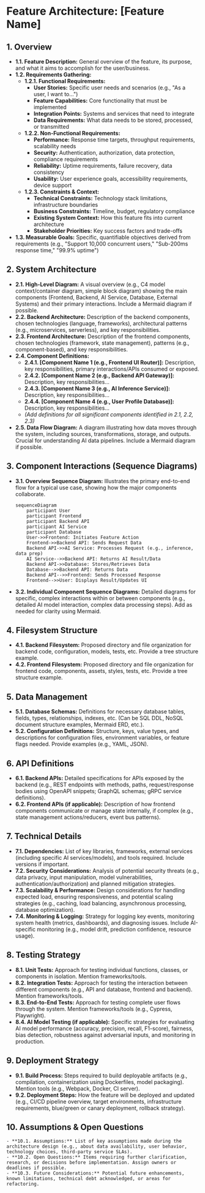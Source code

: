 # Feature Architecture: [Feature Name]

## 1. Overview
   - **1.1. Feature Description:** General overview of the feature, its purpose, and what it aims to accomplish for the user/business.
   - **1.2. Requirements Gathering:**
      - **1.2.1. Functional Requirements:**
         - **User Stories:** Specific user needs and scenarios (e.g., "As a user, I want to...")
         - **Feature Capabilities:** Core functionality that must be implemented
         - **Integration Points:** Systems and services that need to integrate
         - **Data Requirements:** What data needs to be stored, processed, or transmitted
      - **1.2.2. Non-Functional Requirements:**
         - **Performance:** Response time targets, throughput requirements, scalability needs
         - **Security:** Authentication, authorization, data protection, compliance requirements
         - **Reliability:** Uptime requirements, failure recovery, data consistency
         - **Usability:** User experience goals, accessibility requirements, device support
      - **1.2.3. Constraints & Context:**
         - **Technical Constraints:** Technology stack limitations, infrastructure boundaries
         - **Business Constraints:** Timeline, budget, regulatory compliance
         - **Existing System Context:** How this feature fits into current architecture
         - **Stakeholder Priorities:** Key success factors and trade-offs
   - **1.3. Measurable Goals:** Specific, quantifiable objectives derived from requirements (e.g., "Support 10,000 concurrent users," "Sub-200ms response time," "99.9% uptime")

## 2. System Architecture
   - **2.1. High-Level Diagram:** A visual overview (e.g., C4 model context/container diagram, simple block diagram) showing the main components (Frontend, Backend, AI Service, Database, External Systems) and their primary interactions. Include a Mermaid diagram if possible.
   - **2.2. Backend Architecture:** Description of the backend components, chosen technologies (language, frameworks), architectural patterns (e.g., microservices, serverless), and key responsibilities.
   - **2.3. Frontend Architecture:** Description of the frontend components, chosen technologies (framework, state management), patterns (e.g., component-based), and key responsibilities.
   - **2.4. Component Definitions:**
      - **2.4.1. [Component Name 1 (e.g., Frontend UI Router)]:** Description, key responsibilities, primary interactions/APIs consumed or exposed.
      - **2.4.2. [Component Name 2 (e.g., Backend API Gateway)]:** Description, key responsibilities...
      - **2.4.3. [Component Name 3 (e.g., AI Inference Service)]:** Description, key responsibilities...
      - **2.4.4. [Component Name 4 (e.g., User Profile Database)]:** Description, key responsibilities...
      - *(Add definitions for all significant components identified in 2.1, 2.2, 2.3)*
   - **2.5. Data Flow Diagram:** A diagram illustrating how data moves through the system, including sources, transformations, storage, and outputs. Crucial for understanding AI data pipelines. Include a Mermaid diagram if possible.

## 3. Component Interactions (Sequence Diagrams)
   - **3.1. Overview Sequence Diagram:** Illustrates the primary end-to-end flow for a typical use case, showing how the major components collaborate.
     ```mermaid
     sequenceDiagram
         participant User
         participant Frontend
         participant Backend API
         participant AI Service
         participant Database
         User->>Frontend: Initiates Feature Action
         Frontend->>Backend API: Sends Request Data
         Backend API->>AI Service: Processes Request (e.g., inference, data prep)
         AI Service-->>Backend API: Returns AI Result/Data
         Backend API->>Database: Stores/Retrieves Data
         Database-->>Backend API: Returns Data
         Backend API-->>Frontend: Sends Processed Response
         Frontend-->>User: Displays Result/Updates UI
     ```
   - **3.2. Individual Component Sequence Diagrams:** Detailed diagrams for specific, complex interactions within or between components (e.g., detailed AI model interaction, complex data processing steps). Add as needed for clarity using Mermaid.

## 4. Filesystem Structure
   - **4.1. Backend Filesystem:** Proposed directory and file organization for backend code, configuration, models, tests, etc. Provide a tree structure example.
   - **4.2. Frontend Filesystem:** Proposed directory and file organization for frontend code, components, assets, styles, tests, etc. Provide a tree structure example.

## 5. Data Management
   - **5.1. Database Schemas:** Definitions for necessary database tables, fields, types, relationships, indexes, etc. (Can be SQL DDL, NoSQL document structure examples, Mermaid ERD, etc.).
   - **5.2. Configuration Definitions:** Structure, keys, value types, and descriptions for configuration files, environment variables, or feature flags needed. Provide examples (e.g., YAML, JSON).

## 6. API Definitions
   - **6.1. Backend APIs:** Detailed specifications for APIs exposed by the backend (e.g., REST endpoints with methods, paths, request/response bodies using OpenAPI snippets; GraphQL schemas; gRPC service definitions).
   - **6.2. Frontend APIs (if applicable):** Description of how frontend components communicate or manage state internally, if complex (e.g., state management actions/reducers, event bus patterns).

## 7. Technical Details
   - **7.1. Dependencies:** List of key libraries, frameworks, external services (including specific AI services/models), and tools required. Include versions if important.
   - **7.2. Security Considerations:** Analysis of potential security threats (e.g., data privacy, input manipulation, model vulnerabilities, authentication/authorization) and planned mitigation strategies.
   - **7.3. Scalability & Performance:** Design considerations for handling expected load, ensuring responsiveness, and potential scaling strategies (e.g., caching, load balancing, asynchronous processing, database optimization).
   - **7.4. Monitoring & Logging:** Strategy for logging key events, monitoring system health (metrics, dashboards), and diagnosing issues. Include AI-specific monitoring (e.g., model drift, prediction confidence, resource usage).

## 8. Testing Strategy
   - **8.1. Unit Tests:** Approach for testing individual functions, classes, or components in isolation. Mention frameworks/tools.
   - **8.2. Integration Tests:** Approach for testing the interaction between different components (e.g., API and database, frontend and backend). Mention frameworks/tools.
   - **8.3. End-to-End Tests:** Approach for testing complete user flows through the system. Mention frameworks/tools (e.g., Cypress, Playwright).
   - **8.4. AI Model Testing (if applicable):** Specific strategies for evaluating AI model performance (accuracy, precision, recall, F1-score), fairness, bias detection, robustness against adversarial inputs, and monitoring in production.

## 9. Deployment Strategy
   - **9.1. Build Process:** Steps required to build deployable artifacts (e.g., compilation, containerization using Dockerfiles, model packaging). Mention tools (e.g., Webpack, Docker, CI server).
   - **9.2. Deployment Steps:** How the feature will be deployed and updated (e.g., CI/CD pipeline overview, target environments, infrastructure requirements, blue/green or canary deployment, rollback strategy).

## 10. Assumptions & Open Questions
    - **10.1. Assumptions:** List of key assumptions made during the architecture design (e.g., about data availability, user behavior, technology choices, third-party service SLAs).
    - **10.2. Open Questions:** Items requiring further clarification, research, or decisions before implementation. Assign owners or deadlines if possible.
    - **10.3. Future Considerations:** Potential future enhancements, known limitations, technical debt acknowledged, or areas for refactoring.